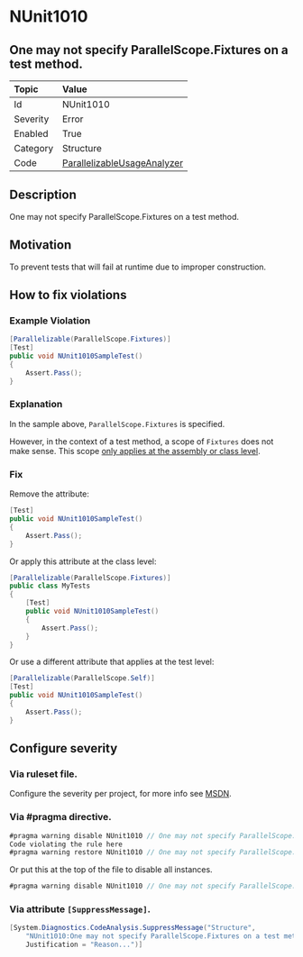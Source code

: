 # NUnit1010
## One may not specify ParallelScope.Fixtures on a test method.

| Topic    | Value
| :--      | :--
| Id       | NUnit1010
| Severity | Error
| Enabled  | True
| Category | Structure
| Code     | [ParallelizableUsageAnalyzer](https://github.com/nunit/nunit.analyzers/blob/master/src/nunit.analyzers/ParallelizableUsage/ParallelizableUsageAnalyzer.cs)


## Description

One may not specify ParallelScope.Fixtures on a test method.

## Motivation

To prevent tests that will fail at runtime due to improper construction.

## How to fix violations

### Example Violation

```csharp
[Parallelizable(ParallelScope.Fixtures)]
[Test]
public void NUnit1010SampleTest()
{
    Assert.Pass();
}
```

### Explanation

In the sample above, `ParallelScope.Fixtures` is specified.

However, in the context of a test method, a scope of `Fixtures` does not make sense. This scope [only applies at the assembly or class level](https://github.com/nunit/docs/wiki/Parallelizable-Attribute).

### Fix

Remove the attribute:

```csharp
[Test]
public void NUnit1010SampleTest()
{
    Assert.Pass();
}
```

Or apply this attribute at the class level:

```csharp
[Parallelizable(ParallelScope.Fixtures)]
public class MyTests
{
    [Test]
    public void NUnit1010SampleTest()
    {
        Assert.Pass();
    }
}
```

Or use a different attribute that applies at the test level:

```csharp
[Parallelizable(ParallelScope.Self)]
[Test]
public void NUnit1010SampleTest()
{
    Assert.Pass();
}
```

<!-- start generated config severity -->
## Configure severity

### Via ruleset file.

Configure the severity per project, for more info see [MSDN](https://msdn.microsoft.com/en-us/library/dd264949.aspx).

### Via #pragma directive.
```C#
#pragma warning disable NUnit1010 // One may not specify ParallelScope.Fixtures on a test method.
Code violating the rule here
#pragma warning restore NUnit1010 // One may not specify ParallelScope.Fixtures on a test method.
```

Or put this at the top of the file to disable all instances.
```C#
#pragma warning disable NUnit1010 // One may not specify ParallelScope.Fixtures on a test method.
```

### Via attribute `[SuppressMessage]`.

```C#
[System.Diagnostics.CodeAnalysis.SuppressMessage("Structure", 
    "NUnit1010:One may not specify ParallelScope.Fixtures on a test method.",
    Justification = "Reason...")]
```
<!-- end generated config severity -->
